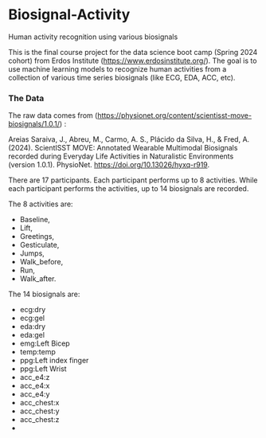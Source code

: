 # Biosignal-Activity
Human activity recognition using various biosignals 

This is the final course project for the data science boot camp (Spring 2024 cohort) from Erdos Institute (https://www.erdosinstitute.org/).
The goal is to use machine learning models to recognize human activities from a collection of various time series biosignals (like ECG, EDA, ACC, etc).


### The Data
The raw data comes from (https://physionet.org/content/scientisst-move-biosignals/1.0.1/) : 

Areias Saraiva, J., Abreu, M., Carmo, A. S., Plácido da Silva, H., & Fred, A. (2024). ScientISST MOVE: Annotated Wearable Multimodal Biosignals recorded during Everyday Life Activities in Naturalistic Environments (version 1.0.1). PhysioNet. https://doi.org/10.13026/hyxq-r919.

There are 17 participants. Each participant performs up to 8 activities. While each participant performs the activities, up to 14 biosignals are recorded. 

The 8 activities are:
* Baseline,
* Lift,
* Greetings,
* Gesticulate,
* Jumps,
* Walk_before,
* Run,
* Walk_after.

The 14 biosignals are:
* ecg:dry 
* ecg:gel
* eda:dry
* eda:gel
* emg:Left Bicep
* temp:temp
* ppg:Left index finger
* ppg:Left Wrist
* acc_e4:z
* acc_e4:x
* acc_e4:y
* acc_chest:x
* acc_chest:y
* acc_chest:z
* 
